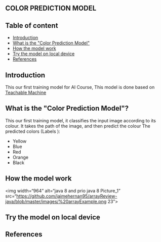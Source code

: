 ## COLOR PREDICTION MODEL
## Table of content
* [Introduction](#intro_for_the_repo,_the_Teachable_machine)
* [What is the "Color Prediction Model"](#intro_for_the_model)
* [How the model work](#how_it_works)
* [Try the model on local device](#local_device_installation)
* [References](#references )

## Introduction
This our first training model for AI Course, This model is done based on [Teachable Machine](https://teachablemachine.withgoogle.com/)

## What is the "Color Prediction Model"?

This our first training model, it classifies the input image according to its colour.
It takes the path of the image, and then predict the colour 
The predicted colors (Labels ):
* Yellow
* Blue
* Red
* Orange
* Black

## How the model work
<img width=“964” alt=“java 8 and prio java 8 Picture_1” src=“https://github.com/jaimehernan95/arrayReview-java/blob/master/images/%20arrayExample.png 23”>

## Try the model on local device

## References
 
